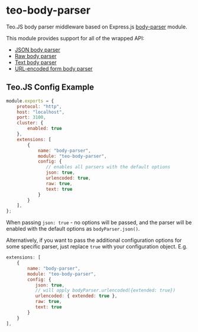 # teo-body-parser
Teo.JS body parser middleware based on Express.js [body-parser](https://github.com/expressjs/body-parser) module.

This module provides support for all of the wrapped API:
  * [JSON body parser](https://github.com/expressjs/body-parser#bodyparserjsonoptions)
  * [Raw body parser](https://github.com/expressjs/body-parser#bodyparserrawoptions)
  * [Text body parser](https://github.com/expressjs/body-parser#bodyparsertextoptions)  
  * [URL-encoded form body parser](https://github.com/expressjs/body-parser#bodyparserurlencodedoptions)
  
## Teo.JS Config Example
```javascript
module.exports = {
    protocol: "http",
    host: "localhost",
    port: 3100,
    cluster: {
        enabled: true
    },
    extensions: [
        {
            name: "body-parser",
            module: "teo-body-parser",
            config: {
               // enables all parsers with the default options
               json: true,
               urlencoded: true,
               raw: true,
               text: true
            }
        }
    ],
};
```
When passing `json: true` - no options will be passed, and the parser will be enabled with the default options as `bodyParser.json()`.

Alternatively, if you want to pass the additional configuration options for some specific parser, just replace `true` with your configuration object. E.g.

```javascript
extensions: [
    {
        name: "body-parser",
        module: "teo-body-parser",
        config: {
           json: true,
           // will apply bodyParser.urlencoded({extended: true})
           urlencoded: { extended: true },
           raw: true,
           text: true
        }
    }
],
```
